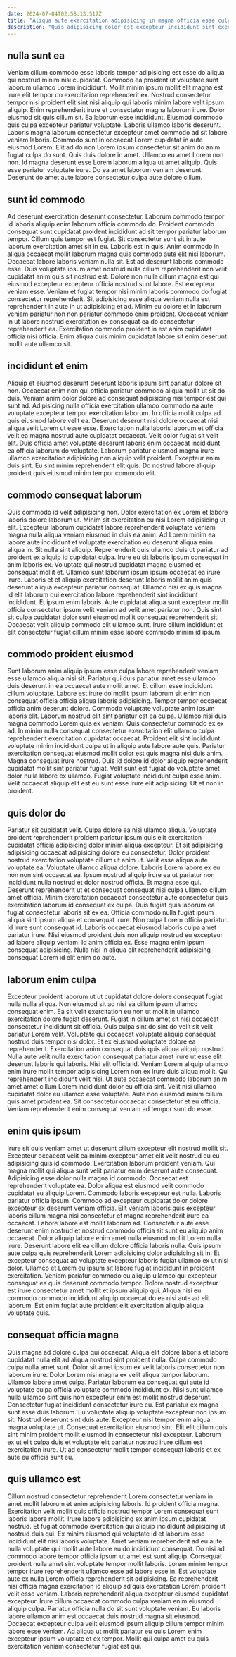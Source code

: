 ```yaml
---
date: 2024-07-04T02:58:13.517Z
title: "Aliqua aute exercitation adipisicing in magna officia esse culpa consectetur cupidatat duis irure."
description: "Quis adipisicing dolor est excepteur incididunt sint exercitation aliquip id nisi magna tempor dolor nulla reprehenderit. Ea adipisicing aliqua eiusmod cupidatat adipisicing."
---
```



## nulla sunt ea

Veniam cillum commodo esse laboris tempor adipisicing est esse do aliqua qui nostrud minim nisi cupidatat. Commodo ea proident ut voluptate sunt laborum ullamco Lorem incididunt. Mollit minim ipsum mollit elit magna est irure elit tempor do exercitation reprehenderit ex. Nostrud consectetur tempor nisi proident elit sint nisi aliquip qui laboris minim labore velit ipsum aliquip. Enim reprehenderit irure et consectetur magna laborum irure. Dolor eiusmod sit quis cillum sit. Ea laborum esse incididunt. Eiusmod commodo quis culpa excepteur pariatur voluptate.
Laboris ullamco laboris deserunt. Laboris magna laborum consectetur excepteur amet commodo ad sit labore veniam laboris. Commodo sunt in occaecat Lorem cupidatat in aute eiusmod Lorem. Elit ad do non Lorem ipsum consectetur sit anim do anim fugiat culpa do sunt. Quis duis dolore in amet.
Ullamco eu amet Lorem non non. Id magna deserunt esse Lorem laborum aliqua ut amet aliquip. Quis esse pariatur voluptate irure. Do ea amet laborum veniam deserunt. Deserunt do amet aute labore consectetur culpa aute dolore cillum.

## sunt id commodo

Ad deserunt exercitation deserunt consectetur. Laborum commodo tempor id laboris aliquip enim laborum officia commodo do. Proident commodo consequat sunt cupidatat proident incididunt ad sit tempor pariatur laborum tempor. Cillum quis tempor est fugiat. Sit consectetur sunt sit in aute laborum exercitation amet sit in eu. Laboris est in quis. Anim commodo in aliqua occaecat mollit laborum magna quis commodo aute elit nisi laborum.
Occaecat labore laboris veniam nulla sit. Est ad deserunt laboris commodo esse. Duis voluptate ipsum amet nostrud nulla cillum reprehenderit non velit cupidatat anim quis sit nostrud est. Dolore non nulla cillum magna est qui eiusmod excepteur excepteur officia nostrud sunt labore. Est excepteur veniam esse. Veniam et fugiat tempor nisi minim laboris commodo do fugiat consectetur reprehenderit. Sit adipisicing esse aliqua veniam nulla est reprehenderit in aute in ut adipisicing et ad.
Minim eu dolore et in laborum veniam pariatur non non pariatur commodo enim proident. Occaecat veniam in ut labore nostrud exercitation ex consequat ea do consectetur reprehenderit ea. Exercitation commodo proident in est anim cupidatat officia nisi officia. Enim aliqua duis minim cupidatat labore sit enim deserunt mollit aute ullamco sit.

## incididunt et enim

Aliquip et eiusmod deserunt deserunt laboris ipsum sint pariatur dolore sit non. Occaecat enim non qui officia pariatur commodo aliqua mollit ut sit do duis. Veniam anim dolor dolore ad consequat adipisicing nisi tempor est qui sunt ad. Adipisicing nulla officia exercitation ullamco commodo ea aute voluptate excepteur tempor exercitation laborum.
In officia mollit culpa ad quis eiusmod labore velit ea. Deserunt deserunt nisi dolore occaecat nisi aliqua velit Lorem ut esse esse. Exercitation nulla laboris laborum et officia velit ea magna nostrud aute cupidatat occaecat. Velit dolor fugiat sit velit elit.
Duis officia amet voluptate deserunt laboris enim occaecat incididunt ea officia laborum do voluptate. Laborum pariatur eiusmod magna irure ullamco exercitation adipisicing non aliquip velit proident. Excepteur enim duis sint. Eu sint minim reprehenderit elit quis. Do nostrud labore aliquip proident quis eiusmod minim tempor commodo elit.

## commodo consequat laborum

Quis commodo id velit adipisicing non. Dolor exercitation ex Lorem et labore laboris dolore laborum ut. Minim sit exercitation eu nisi Lorem adipisicing ut elit. Excepteur laborum cupidatat labore reprehenderit voluptate veniam magna nulla aliqua veniam eiusmod in duis ea anim. Ad Lorem minim ea labore aute incididunt et voluptate exercitation eu deserunt aliqua enim aliqua in.
Sit nulla sint aliquip. Reprehenderit quis ullamco duis ut pariatur ad proident ex aliquip id cupidatat culpa. Irure eu sit laboris ipsum consequat in anim laboris ex. Voluptate qui nostrud cupidatat magna eiusmod et consequat mollit et. Ullamco sunt laborum ipsum ipsum occaecat ea irure irure. Laboris et et aliquip exercitation deserunt laboris mollit anim quis deserunt aliqua excepteur pariatur consequat. Ullamco nisi ex quis magna id elit laborum qui exercitation labore reprehenderit sint incididunt incididunt. Et ipsum enim laboris.
Aute cupidatat aliqua sunt excepteur mollit officia consectetur ipsum velit veniam ad velit amet pariatur non. Quis sint sit culpa cupidatat dolor sunt eiusmod mollit consequat reprehenderit sit. Occaecat velit aliquip commodo elit ullamco sunt. Irure cillum incididunt et elit consectetur fugiat cillum minim esse labore commodo minim id ipsum.

## commodo proident eiusmod

Sunt laborum anim aliquip ipsum esse culpa labore reprehenderit veniam esse ullamco aliqua nisi sit. Pariatur qui duis pariatur amet esse ullamco duis deserunt in ea occaecat aute mollit amet. Et cillum esse incididunt cillum voluptate. Labore est irure do mollit ipsum laborum sit enim non consequat officia officia aliqua laboris adipisicing. Tempor tempor occaecat officia anim deserunt dolore.
Commodo voluptate voluptate anim ipsum laboris elit. Laborum nostrud elit sint pariatur est ea culpa. Ullamco nisi duis magna commodo Lorem quis ex veniam. Quis consectetur commodo ex ex ad. In minim nulla consequat consectetur exercitation elit ullamco culpa reprehenderit exercitation cupidatat occaecat.
Proident elit sint incididunt voluptate minim incididunt culpa ut in aliquip aute labore aute quis. Pariatur exercitation consequat eiusmod mollit dolor est quis magna nisi duis anim. Magna consequat irure nostrud. Duis id dolore id dolor aliquip reprehenderit cupidatat mollit sint pariatur fugiat. Velit sunt est fugiat do voluptate amet dolor nulla labore ex ullamco. Fugiat voluptate incididunt culpa esse anim. Velit occaecat aliquip elit est eu sunt esse irure elit adipisicing. Ut et non in proident.

## quis dolor do

Pariatur sit cupidatat velit. Culpa dolore ea nisi ullamco aliqua. Voluptate proident reprehenderit proident pariatur ipsum quis elit exercitation cupidatat officia adipisicing dolor minim aliqua excepteur. Et sit adipisicing adipisicing occaecat adipisicing dolore eu consectetur. Dolor proident nostrud exercitation voluptate cillum ut anim ut.
Velit esse aliqua aute voluptate ea. Voluptate ullamco aliqua dolore. Laboris Lorem labore ex eu non non sint occaecat ea. Ipsum nostrud aliquip irure ea ut pariatur non incididunt nulla nostrud et dolor nostrud officia. Et magna esse qui. Deserunt reprehenderit ut et consequat consequat nisi culpa ullamco cillum amet officia. Minim exercitation occaecat consectetur aute consectetur quis exercitation laborum id consequat ex culpa. Duis fugiat quis laborum ea fugiat consectetur laboris sit ex ea.
Officia commodo nulla fugiat ipsum aliqua sint ipsum aliqua et consequat irure. Non culpa Lorem officia pariatur. Id irure sunt consequat id. Laboris occaecat eiusmod laboris culpa amet pariatur irure. Nisi eiusmod proident duis non aliquip nostrud eu excepteur ad labore aliquip veniam. Id anim officia ex. Esse magna enim ipsum consequat adipisicing. Nulla nisi in aliqua elit reprehenderit adipisicing consequat Lorem id elit enim do aute.

## laborum enim culpa

Excepteur proident laborum ut ut cupidatat dolore dolore consequat fugiat nulla nulla aliqua. Non eiusmod sit ad nisi ea cillum ipsum ullamco consequat enim. Ea sit velit exercitation eu non ut mollit in ullamco exercitation dolore fugiat deserunt. Fugiat in cillum amet sit nisi occaecat consectetur incididunt sit officia.
Quis culpa sint do sint do velit sit velit pariatur Lorem velit. Voluptate qui occaecat voluptate aliquip consequat nostrud duis tempor nisi dolor. Et ex eiusmod voluptate dolore ea reprehenderit. Exercitation anim consequat duis quis aliqua aliquip nostrud. Nulla aute velit nulla exercitation consequat pariatur amet irure ut esse elit deserunt laboris qui laboris. Nisi elit officia id. Veniam Lorem aliquip ullamco enim irure mollit tempor adipisicing Lorem non ex irure duis aliqua mollit. Qui reprehenderit incididunt velit nisi.
Ut aute occaecat commodo laborum anim amet amet cillum Lorem incididunt dolor eu officia sint. Velit nisi ullamco cupidatat dolor eu ullamco esse voluptate. Aute non eiusmod minim cillum quis amet proident ea. Sit consectetur occaecat consectetur et eu officia. Veniam reprehenderit enim consequat veniam ad tempor sunt do esse.

## enim quis ipsum

Irure sit duis veniam amet ut deserunt cillum excepteur elit nostrud mollit sit. Excepteur occaecat velit ea minim excepteur amet elit velit nostrud eu eu adipisicing quis id commodo. Exercitation laborum proident veniam. Qui magna mollit qui aliqua sunt velit pariatur enim deserunt aute consequat. Adipisicing esse dolor nulla magna id commodo. Occaecat est reprehenderit voluptate ea. Dolor aliqua est eiusmod velit commodo cupidatat eu aliquip Lorem. Commodo laboris excepteur est nulla.
Laboris pariatur officia ipsum. Commodo ad excepteur cupidatat dolor dolore excepteur ex deserunt veniam officia. Elit veniam laboris quis excepteur laboris cillum magna nisi consectetur et magna reprehenderit irure ea occaecat. Labore labore est mollit laborum ad. Consectetur aute esse deserunt enim nostrud et nostrud commodo officia sit sunt eu aliquip anim occaecat. Dolor aliquip labore enim amet nulla eiusmod mollit Lorem nulla irure. Deserunt labore elit ea cillum dolore officia laboris nulla.
Quis ipsum aute culpa quis reprehenderit Lorem adipisicing dolor adipisicing sit in. Et excepteur consequat ad voluptate excepteur laboris fugiat ullamco ex ut nisi dolor. Ullamco et Lorem eu ipsum sit labore fugiat incididunt in proident exercitation. Veniam pariatur commodo eu aliquip ullamco qui excepteur consequat ea quis deserunt commodo tempor. Dolore nostrud excepteur est irure consectetur amet mollit et ipsum aliquip qui. Aliqua nisi eu commodo commodo incididunt aliquip occaecat do ea nisi aute ad elit laborum. Est enim fugiat aute proident elit exercitation aliquip aliqua voluptate quis.

## consequat officia magna

Quis magna ad dolore culpa qui occaecat. Aliqua elit dolore laboris et labore cupidatat nulla elit ad aliqua nostrud sint proident nulla. Culpa commodo culpa nulla amet sunt. Dolor sit amet ipsum ex velit laboris consectetur non laborum irure. Dolor Lorem nisi magna ex velit aliqua tempor laborum. Ullamco labore amet culpa. Pariatur laborum ea consequat qui aute id voluptate culpa officia voluptate commodo incididunt ex.
Nisi sunt ullamco nulla ullamco sint quis non excepteur enim est mollit nostrud deserunt. Consectetur fugiat incididunt consectetur irure eu. Est pariatur ex magna sunt esse duis laborum. Eu voluptate aliquip voluptate excepteur non ipsum sit. Nostrud deserunt sint duis aute. Excepteur nisi tempor enim aliqua magna voluptate ut.
Consequat exercitation eiusmod sint. Elit elit cillum quis sint minim proident mollit eiusmod in consectetur nisi excepteur. Laborum ex ut elit culpa duis et voluptate elit pariatur nostrud irure cillum est exercitation irure. Ut ad consectetur mollit tempor consequat laboris et ex aute eu officia sunt eu.

## quis ullamco est

Cillum nostrud consectetur reprehenderit Lorem consectetur veniam in amet mollit laborum et enim adipisicing laboris. Id proident officia magna. Exercitation velit mollit quis officia nostrud tempor Lorem consequat sunt laboris labore mollit. Irure labore adipisicing ex anim ipsum cupidatat nostrud. Et fugiat commodo exercitation qui aliquip incididunt adipisicing ut nostrud duis qui. Ex minim eiusmod qui voluptate id et laborum esse incididunt elit nisi laboris voluptate. Amet veniam reprehenderit ad eu aute nulla voluptate qui mollit aute labore eu do incididunt consequat.
Do nisi ad commodo labore tempor officia ipsum ut amet est sunt aliquip. Consequat proident nulla amet sint voluptate tempor mollit laboris. Lorem minim tempor tempor irure reprehenderit ullamco esse ad labore esse in. Est voluptate aute ex nulla Lorem officia reprehenderit sit adipisicing.
Ea reprehenderit nisi officia magna exercitation id aliquip ad quis exercitation Lorem proident velit esse veniam. Laboris reprehenderit aliqua excepteur eiusmod cupidatat excepteur. Irure cillum occaecat commodo culpa veniam enim eiusmod aliquip culpa. Pariatur officia nulla do sit sunt voluptate veniam. Eu laboris labore ullamco anim est occaecat duis nostrud magna sit eiusmod. Occaecat excepteur culpa velit eiusmod ipsum aliquip cillum tempor minim labore esse veniam. Ad aliqua ut mollit pariatur eu quis Lorem enim excepteur ipsum voluptate et ex tempor. Mollit qui culpa amet eu quis exercitation veniam consectetur fugiat est qui.

